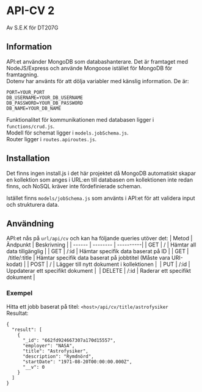 # API-CV 2

Av S.E.K för DT207G

## Information

API:et använder MongoDB som databashanterare. Det är framtaget med NodeJS/Express och använde Mongoose istället för MongoDB för framtagning.  
Dotenv har använts för att dölja variabler med känslig information. De är:

```
PORT=YOUR_PORT
DB_USERNAME=YOUR_DB_USERNAME
DB_PASSWORD=YOUR_DB_PASSWORD
DB_NAME=YOUR_DB_NAME
```

Funktionalitet för kommunikationen med databasen ligger i `functions/crud.js`.  
Modell för schemat ligger i `models.jobSchema.js`.  
Router ligger i `routes.apiroutes.js`.

## Installation

Det finns ingen install.js i det här projektet då MongoDB automatiskt skapar en kollektion som anges i URL:en till databasen om kollektionen inte redan finns, och NoSQL kräver inte fördefinierade scheman.

Istället finns `models/jobSchema.js` som använts i API:et för att validera input och strukturera data.

## Användning

API:et nås på `url/api/cv` och kan ha följande queries utöver det:
| Metod | Ändpunkt | Beskrivning |
| ------ | -------- | ----------|
| GET | / | Hämtar all data tillgänglig |
| GET | /:id | Hämtar specifik data baserat på ID |
| GET | /title/:title | Hämtar specifik data baserat på jobbtitel (Måste vara URI-kodat) |
| POST | / | Lägger till nytt dokument i kollektionen | 
| PUT | /:id | Uppdaterar ett specifikt dokument | 
| DELETE | /:id | Raderar ett specifikt dokument |

### Exempel

Hitta ett jobb baserat på titel:
`<host>/api/cv/title/astrofysiker`  
Resultat:

```
{
  "result": [
    {
      "_id": "662fd924667307a170d15557",
      "employer": "NASA",
      "title": "Astrofysiker",
      "description": "Rymdnörd",
      "startDate": "1971-08-20T00:00:00.000Z",
      "__v": 0
    }
  ]
}
```
